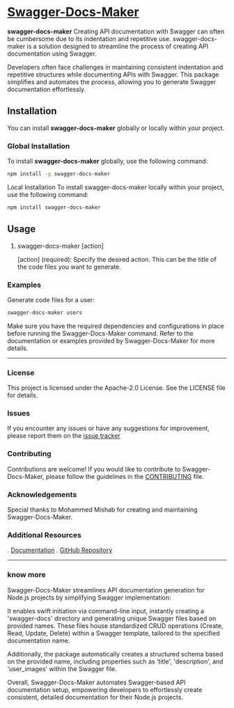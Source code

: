 # [Swagger-Docs-Maker](https://www.npmjs.com/package/swagger-docs-maker?activeTab=readme)

**swagger-docs-maker** Creating API documentation with Swagger can often be cumbersome due to its indentation and repetitive use. swagger-docs-maker is a solution designed to streamline the process of creating API documentation using Swagger.

Developers often face challenges in maintaining consistent indentation and repetitive structures while documenting APIs with Swagger. This package simplifies and automates the process, allowing you to generate Swagger documentation effortlessly.

## Installation

You can install **swagger-docs-maker** globally or locally within your project.

### Global Installation

To install **swagger-docs-maker** globally, use the following command:

```bash
npm install -g swagger-docs-maker
```

Local Installation
To install swagger-docs-maker locally within your project, use the following command:

```bash
npm install swagger-docs-maker
```

## Usage

1. swagger-docs-maker [action] <br />

   [action] (required): Specify the desired action. This can be the title of the code files you want to generate.

### Examples

Generate code files for a user:

```bash
swagger-docs-maker users
```

Make sure you have the required dependencies and configurations in place before running the Swagger-Docs-Maker command. Refer to the documentation or examples provided by Swagger-Docs-Maker for more details.

<hr />

### License

This project is licensed under the Apache-2.0 License. See the LICENSE file for details.

### Issues

If you encounter any issues or have any suggestions for improvement, please report them on the [issue tracker](https://github.com/mishabp9633/swagger-docs-maker/blob/master/README.md)

### Contributing

Contributions are welcome! If you would like to contribute to Swagger-Docs-Maker, please follow the guidelines in the [CONTRIBUTING](https://github.com/mishabp9633/swagger-docs-maker/blob/master/README.md) file.

### Acknowledgements

Special thanks to Mohammed Mishab for creating and maintaining Swagger-Docs-Maker.

### Additional Resources

. [Documentation](https://www.npmjs.com/package/swagger-docs-maker?activeTab=readme)
. [GitHub Repository](https://github.com/mishabp9633/swagger-docs-maker)

<hr />

### know more

Swagger-Docs-Maker streamlines API documentation generation for Node.js projects by simplifying Swagger implementation:

It enables swift initiation via command-line input, instantly creating a 'swagger-docs' directory and generating unique Swagger files based on provided names. These files house standardized CRUD operations (Create, Read, Update, Delete) within a Swagger template, tailored to the specified documentation name.

Additionally, the package automatically creates a structured schema based on the provided name, including properties such as 'title', 'description', and 'user_images' within the Swagger file.

Overall, Swagger-Docs-Maker automates Swagger-based API documentation setup, empowering developers to effortlessly create consistent, detailed documentation for their Node.js projects.


